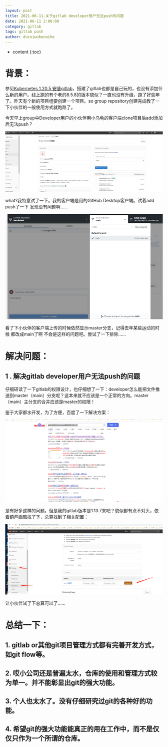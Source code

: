 ```yaml
---
layout: post
title: 2021-06-11-关于gitlab developer用户无法push的问题
date: 2021-06-11 2:00:00
category: gitlab
tags: gitlab push
author: duiniwukenaihe
---
```

* content
{:toc}

# 背景：

参见[Kubernetes 1.20.5 安装gitlab](https://cloud.tencent.com/developer/article/1808203)，搭建了gitlab也都是自己玩的，也没有添加什么新的用户。线上跑的有个老的8.5.8的版本貌似？一直也没有升级，跑了好些年了。昨天有个新的项目组要创建一个项目。so  group repository创建完成教了一下小伙伴的一般使用方式就跑路了。

今天早上group中Developer用户的小伙伴用小乌龟的客户端clone项目后add添加后无法push？

![image.png](/assets/images/2021/06-11/sudr90fxf6.png)

what?我特意试了一下。我的客户端是用的GitHub Desktop客户端。试着add push了一下 发现没有问题啊......

![image.png](/assets/images/2021/06-11/z6m9jhklj9.png)

看了下小伙伴的客户端上传的时候依然显示master分支，记得去年某些运动的时候 都改成main了啊 不会是这样的问题吧。尝试了一下排除......

# 解决问题：

## 1 . 解决gitlab developer用户无法push的问题

仔细研读了一下gitlab的权限设计，也仔细想了一下：developer怎么能把文件推送到master（main）分支呢？这本来就不应该是一个正常的方向。master（main）主分支的合并应该是master的权限！

鉴于大家都水开发，为了方便，百度了一下解决方案：

![image.png](/assets/images/2021/06-11/v0yxidgwb8.png)

是有好多这样的问题。但是我的gitlab版本是1.13.7来吧？貌似都有点不对头，依着葫芦画瓢找了下，总算找到了相关配置：

![image.png](/assets/images/2021/06-11/3q4vnacsd5.png)

让小伙伴试了下总算可以了......

# 总结一下：

## 1. gitlab or其他git项目管理方式都有完善开发方式，如git flow等。

## 2. 哎小公司还是普遍太水，仓库的使用和管理方式较为单一。并不能彰显出git的强大功能。

## 3. 个人也太水了。没有仔细研究过git的各种好的功能。

## 4. 希望git的强大功能能真正的用在工作中，而不是仅仅只作为一个所谓的仓库。

